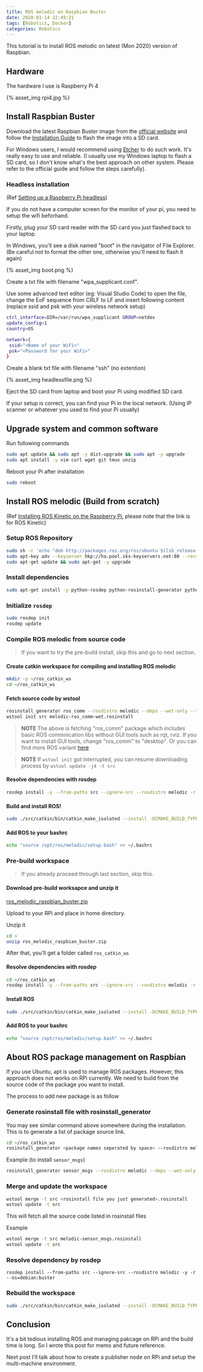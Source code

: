 ```yaml
---
title: ROS melodic on Raspbian Buster
date: 2020-01-14 22:49:21
tags: [Robotics, Docker]
categories: Robotics
---
```


This tutorial is to install ROS melodic on latest (Mon 2020) version of Raspbian.

## Hardware

The hardware I use is Raspberry Pi 4

{% asset_img rpi4.jpg %}

## Install Raspbian Buster

Download the latest Raspbian Buster image from the [official website](https://www.raspberrypi.org/downloads/raspbian/) and follow the [Installation Guide](https://www.raspberrypi.org/documentation/installation/installing-images/README.md) to flash the image into a SD card.

For Windows users, I would recommend using [Etcher](https://www.balena.io/etcher/) to do such work. It's really easy to use and reliable. (I usually use my Windows laptop to flash a SD card, so I don't know what's the best approach on other system. Please refer to the official guide and follow the steps carefully).

### Headless installation
(Ref [Setting up a Raspberry Pi headless](https://www.raspberrypi.org/documentation/configuration/wireless/headless.md))

If you do not have a computer screen for the monitor of your pi, you need to setup the wifi beforhand. 

Firstly, plug your SD card reader with the SD card you just flashed back to your laptop.

In Windows, you'll see a disk named "boot" in the navigator of File Explorer. (Be careful not to format the other one, otherwise you'll need to flash it again)

{% asset_img boot.png %}

Create a txt file with filename "wpa_supplicant.conf".

Use some advanced text editor (eg: Visual Studio Code) to open the file, change the EoF sequence from CRLF to LF and insert following content (replace ssid and psk with your wireless network setup)

```sh
ctrl_interface=DIR=/var/run/wpa_supplicant GROUP=netdev
update_config=1
country=US

network={
 ssid="<Name of your WiFi>"
 psk="<Password for your WiFi>"
}
```

Create a blank txt file with filename "ssh" (no extention)

{% asset_img headlessfile.png %}

Eject the SD card from laptop and boot your Pi using modified SD card.

If your setup is correct, you can find your Pi in the local network. (Using IP scanner or whatever you used to find your Pi usually)

## Upgrade system and common software

Run following commands
```sh
sudo apt update && sudo apt -y dist-upgrade && sudo apt -y upgrade
sudo apt install -y vim curl wget git tmux unzip
```

Reboot your Pi after installation
```sh
sudo reboot
```

## Install ROS melodic (Build from scratch)
(Ref [Installing ROS Kinetic on the Raspberry Pi](http://wiki.ros.org/ROSberryPi/Installing%20ROS%20Kinetic%20on%20the%20Raspberry%20Pi), please note that the link is for ROS Kinetic)

### Setup ROS Repository

```sh
sudo sh -c 'echo "deb http://packages.ros.org/ros/ubuntu $(lsb_release -sc) main" > /etc/apt/sources.list.d/ros-latest.list'
sudo apt-key adv --keyserver hkp://ha.pool.sks-keyservers.net:80 --recv-key C1CF6E31E6BADE8868B172B4F42ED6FBAB17C654
sudo apt-get update && sudo apt-get -y upgrade
```

### Install dependencies

```sh
sudo apt-get install -y python-rosdep python-rosinstall-generator python-wstool python-rosinstall build-essential cmake
```

### Initialize `rosdep`
```sh
sudo rosdep init
rosdep update
```

### Compile ROS melodic from source code
> If you want to try the pre-build install, skip this and go to next section.

#### Create catkin workspace for compiling and installing ROS melodic
```sh
mkdir -p ~/ros_catkin_ws
cd ~/ros_catkin_ws
```

#### Fetch source code by wstool
```sh
rosinstall_generator ros_comm --rosdistro melodic --deps --wet-only --tar > melodic-ros_comm-wet.rosinstall
wstool init src melodic-ros_comm-wet.rosinstall
```

> **NOTE**
> The above is fetching "ros_comm" package which includes basic ROS commnication libs without GUI tools such as rqt, rviz. If you want to install GUI tools, change "ros_comm" to "desktop". Or you can find more ROS variant [here](https://www.ros.org/reps/rep-0131.html#variants)

> **NOTE**
> If `wstool init` got interrupted, you can resume downloading process by `wstool update -j4 -t src`

#### Resolve dependencies with rosdep
```sh
rosdep install -y --from-paths src --ignore-src --rosdistro melodic -r --os=debian:buster
```

#### Build and install ROS!
```sh
sudo ./src/catkin/bin/catkin_make_isolated --install -DCMAKE_BUILD_TYPE=Release --install-space /opt/ros/melodic
```

#### Add ROS to your bashrc​
```sh
echo "source /opt/ros/melodic/setup.bash" >> ~/.bashrc
```

### Pre-build workspace

> If you already proceed through last section, skip this.

#### Download pre-build worksapce and unzip it
[ros_melodic_raspbian_buster.zip](https://drive.google.com/open?id=16qR3dG7ebRj2Eq4TAh7yL_DznRKaO37A&authuser=daniel@ccns.ncku.edu.tw&usp=drive_fs)

Upload to your RPi and place in home directory.

Unzip it
```sh
cd ~
unzip ros_melodic_raspbian_buster.zip
```

After that, you'll get a folder called `ros_catkin_ws`

#### Resolve dependencies with rosdep
```sh
cd ~/ros_catkin_ws
rosdep install -y --from-paths src --ignore-src --rosdistro melodic -r --os=debian:buster
```

#### Install ROS
```sh
sudo ./src/catkin/bin/catkin_make_isolated --install -DCMAKE_BUILD_TYPE=Release --install-space /opt/ros/melodic
```

#### Add ROS to your bashrc​
```sh
echo "source /opt/ros/melodic/setup.bash" >> ~/.bashrc
```

## About ROS package management on Raspbian

If you use Ubuntu, apt is used to manage ROS packages. However, this approach does not works on RPi currently. We need to build from the source code of the package you want to install.

The process to add new package is as follow

### Generate rosinstall file with rosinstall_generator

You may see similar command above somewhere during the installation. This is to generate a list of package source link.
```sh
cd ~/ros_catkin_ws
rosinstall_generator <package names seperated by space> --rosdistro melodic --deps --wet-only --tar > <custom file name>.rosinstall
```

Example (to install `sensor_msgs`)
```sh
rosinstall_generator sensor_msgs --rosdistro melodic --deps --wet-only --tar > melodic-sensor_msgs.rosinstall
```

### Merge and update the workspace
```sh
wstool merge -t src <rosinstall file you just generated>.rosinstall
wstool update -t src
```

This will fetch all the source code listed in rosinstall files

Example
```sh
wstool merge -t src melodic-sensor_msgs.rosinstall
wstool update -t src
```

### Resolve dependency by rosdep
```
rosdep install --from-paths src --ignore-src --rosdistro melodic -y -r --os=debian:buster
```

### Rebuild the workspace
```sh
sudo ./src/catkin/bin/catkin_make_isolated --install -DCMAKE_BUILD_TYPE=Release --install-space /opt/ros/melodic
```

## Conclusion
It's a bit tedious installing ROS and managing pakcage on RPi and the build time is long. So I wrote this post for memo and future reference.

Next post I'll talk about how to create a publisher node on RPi and setup the multi-machine environment.
